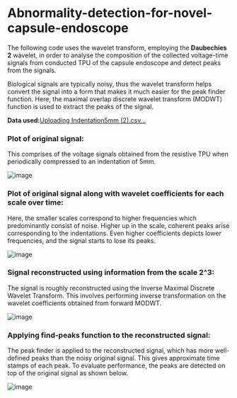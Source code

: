 # Abnormality-detection-for-novel-capsule-endoscope

The following code uses the wavelet transform, employing the **Daubechies 2** wavelet, in order to analyse the composition of the collected voltage-time signals from conducted TPU of the capsule endoscope and detect peaks from the signals. 

Biological signals are typically noisy, thus the wavelet transform helps convert the signal into a form that makes it much easier for the peak finder function. Here, the maximal overlap discrete wavelet transform (MODWT) function is used to extract the peaks of the signal.  

**Data used:**[Uploading Indentation5mm (2).csv…]()

### Plot of original signal:

This comprises of the voltage signals obtained from the resistive TPU when periodically compressed to an indentation of 5mm.

![image](https://github.com/ab4821/Abnormality-detection-for-novel-capsule-endoscope/assets/92801647/5da5188c-b418-44bb-9a35-c8b2181a4aa3)


### Plot of original signal along with wavelet coefficients for each scale over time:

Here, the smaller scales correspond to higher frequencies which predominantly consist of noise. Higher up in the scale, coherent peaks arise corresponding to the indentations. Even higher coefficients depicts lower frequencies, and the signal starts to lose its peaks.

![image](https://github.com/ab4821/Abnormality-detection-for-novel-capsule-endoscope/assets/92801647/ba54a44c-a24b-4f63-a921-2d76739c439e)

### Signal reconstructed using information from the scale 2^3:

The signal is roughly reconstructed using the Inverse Maximal Discrete Wavelet Transform. This involves performing inverse transformation on the wavelet coefficients obtained from forward MODWT. 

![image](https://github.com/ab4821/Abnormality-detection-for-novel-capsule-endoscope/assets/92801647/094bc147-2573-4663-b046-c061bf26401a)


### Applying find-peaks function to the reconstructed signal:

The peak finder is applied to the reconstructed signal, which has more well-defined peaks than the noisy original signal. This gives approximate time stamps of each peak. To evaluate performance, the peaks are detected on top of the original signal as shown below.  

![image](https://github.com/ab4821/Abnormality-detection-for-novel-capsule-endoscope/assets/92801647/8bc86c87-2b4d-4465-9b06-668690dc7941)

